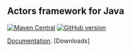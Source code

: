 ## Actors framework for Java
[![Maven Central](https://maven-badges.herokuapp.com/maven-central/me.yarhoslav/YMActors/badge.svg)](https://maven-badges.herokuapp.com/maven-central/me.yarhoslav/YMActors)
[![GitHub version](https://badge.fury.io/gh/yarhoslavme%2FYMActors.svg)](https://badge.fury.io/gh/yarhoslavme%2FYMActors)

[Documentation](./documentation.html).
[Downloads]
